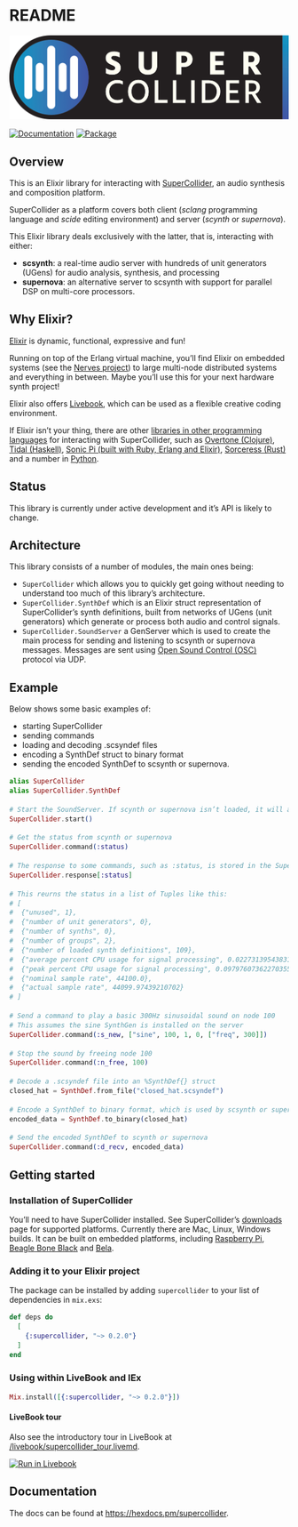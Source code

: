 
# README
![Supercollider Elixir](https://raw.githubusercontent.com/haubie/supercollider/main/supercollider-elixir-logo.png)

[![Documentation](http://img.shields.io/badge/hex.pm-docs-green.svg?style=flat)](https://hexdocs.pm/supercollider)
[![Package](https://img.shields.io/hexpm/v/supercollider.svg)](https://hex.pm/packages/supercollider)

## Overview
This is an Elixir library for interacting with [SuperCollider](https://supercollider.github.io/), an audio synthesis and composition platform.

SuperCollider as a platform covers both client (*sclang* programming language and *scide* editing environment) and server (*scynth* or *supernova*).

This Elixir library deals exclusively with the latter, that is, interacting with either:

- **scsynth**: a real-time audio server with hundreds of unit generators (UGens) for audio analysis, synthesis, and processing
- **supernova**: an alternative server to scsynth with support for parallel DSP on multi-core processors.

##  Why Elixir?
[Elixir](https://elixir-lang.org/) is dynamic, functional, expressive and fun! 

Running on top of the Erlang virtual machine, you’ll find Elixir on embedded systems (see the [Nerves project](https://nerves-project.org/)) to large multi-node distributed systems and everything in between. Maybe you’ll use this for your next hardware synth project!

Elixir also offers [Livebook](https://livebook.dev/), which can be used as a flexible creative coding environment.

If Elixir isn’t your thing, there are other [libraries in other programming languages](https://github.com/supercollider/supercollider/wiki/Systems-interfacing-with-SC) for interacting with SuperCollider, such as [Overtone (Clojure)](https://overtone.github.io/), [Tidal (Haskell)](https://tidalcycles.org/), [Sonic Pi (built with Ruby, Erlang and Elixir)](https://sonic-pi.net/), [Sorceress (Rust)](https://github.com/ooesili/sorceress) and a number in [Python](https://pypi.org/project/supercollider/).

## Status
This library is currently under active development and it’s API is likely to change.

## Architecture
This library consists of a number of modules, the main ones being:
-	`SuperCollider` which allows you to quickly get going without needing to understand too much of this library’s architecture.
-	`SuperCollider.SynthDef` which is an Elixir struct representation of SuperCollider’s synth definitions, built from networks of UGens (unit generators) which generate or process both audio and control signals.
-	`SuperCollider.SoundServer` a GenServer which is used to create the main process for sending and listening to scsynth or supernova messages. Messages are sent using [Open Sound Control (OSC)](https://en.wikipedia.org/wiki/Open_Sound_Control) protocol via UDP.


## Example
Below shows some basic examples of:
- starting SuperCollider
- sending commands
- loading and decoding .scsyndef files
- encoding a SynthDef struct to binary format
- sending the encoded SynthDef to scsynth or supernova.

```elixir
alias SuperCollider
alias SuperCollider.SynthDef

# Start the SoundServer. If scynth or supernova isn’t loaded, it will attempt to boot it.
SuperCollider.start()

# Get the status from scynth or supernova
SuperCollider.command(:status)

# The response to some commands, such as :status, is stored in the SuperCollider's GenServer state. You can access that response anytime as below:
SuperCollider.response[:status]

# This reurns the status in a list of Tuples like this:
# [
#  {"unused", 1},
#  {"number of unit generators", 0},
#  {"number of synths", 0},
#  {"number of groups", 2},
#  {"number of loaded synth definitions", 109},
#  {"average percent CPU usage for signal processing", 0.022731395438313484},
#  {"peak percent CPU usage for signal processing", 0.09797607362270355},
#  {"nominal sample rate", 44100.0},
#  {"actual sample rate", 44099.97439210702}
# ]

# Send a command to play a basic 300Hz sinusoidal sound on node 100
# This assumes the sine SynthGen is installed on the server
SuperCollider.command(:s_new, ["sine", 100, 1, 0, ["freq", 300]])

# Stop the sound by freeing node 100
SuperCollider.command(:n_free, 100) 

# Decode a .scsyndef file into an %SynthDef{} struct
closed_hat = SynthDef.from_file("closed_hat.scsyndef")

# Encode a SynthDef to binary format, which is used by scsynth or supernova
encoded_data = SynthDef.to_binary(closed_hat)

# Send the encoded SynthDef to scynth or supernova
SuperCollider.command(:d_recv, encoded_data)
```

## Getting started

### Installation of SuperCollider
You’ll need to have SuperCollider installed. See SuperCollider’s [downloads]( https://supercollider.github.io/downloads) page for supported platforms. Currently there are Mac, Linux, Windows builds. It can be built on embedded platforms, including [Raspberry Pi]( https://github.com/supercollider/supercollider/blob/develop/README_RASPBERRY_PI.md), [Beagle Bone Black]( https://github.com/supercollider/supercollider/blob/develop/README_BEAGLEBONE_BLACK.md) and [Bela](https://github.com/supercollider/supercollider/blob/develop/README_BELA.md).

### Adding it to your Elixir project
The package can be installed by adding `supercollider` to your list of dependencies in `mix.exs`:
```elixir
def deps do
  [
    {:supercollider, "~> 0.2.0"}
  ]
end
```

### Using within LiveBook and IEx
```elixir
Mix.install([{:supercollider, "~> 0.2.0"}])
```

#### LiveBook tour
Also see the introductory tour in LiveBook at [/livebook/supercollider_tour.livemd](https://github.com/haubie/supercollider/blob/main/livebook/supercollider_tour.livemd).

[![Run in Livebook](https://livebook.dev/badge/v1/blue.svg)](https://livebook.dev/run?url=https%3A%2F%2Fgithub.com%2Fhaubie%2Fsupercollider%2Fblob%2Fmain%2Flivebook%2Fsupercollider_tour.livemd)

## Documentation
The docs can be found at <https://hexdocs.pm/supercollider>.